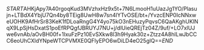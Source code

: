 $START$AHKjApy7A40rgoqKud3MVzhxHz9x5t+7N6LmooH1uUazJg1YO/Plasujn+LTBdX4YbjU7Qn4by8TEig8UwH8w7sn4lYTvOSE/bt+/YvzcENP0IcNNxweUOHK9AfHrSr83KeK1fDLoaRngG4Y4yo75kO3nEHuzyPqvsC6QaAKghUKlNqX9LpSjHsDxatS1poEfRPQgfJBRUYJ7NU+j/dlUieQREjTz04Z/9uf/+LO7xlUJwe6vnAb/aOvBH00f+1IxuFzPz10EvSXkw8l3h9Hyak30z+Ztzz4A8hlLwJbCCC6eoUhCXldYNpeWTCPVMXE0QFlyEPO6wDiLD4eO25glQ==$END$